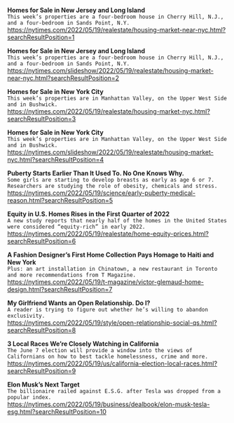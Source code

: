 **Homes for Sale in New Jersey and Long Island**\
`This week’s properties are a four-bedroom house in Cherry Hill, N.J., and a four-bedroom in Sands Point, N.Y.`\
https://nytimes.com/2022/05/19/realestate/housing-market-near-nyc.html?searchResultPosition=1

**Homes for Sale in New Jersey and Long Island**\
`This week’s properties are a four-bedroom house in Cherry Hill, N.J., and a four-bedroom in Sands Point, N.Y.`\
https://nytimes.com/slideshow/2022/05/19/realestate/housing-market-near-nyc.html?searchResultPosition=2

**Homes for Sale in New York City**\
`This week’s properties are in Manhattan Valley, on the Upper West Side and in Bushwick.`\
https://nytimes.com/2022/05/19/realestate/housing-market-nyc.html?searchResultPosition=3

**Homes for Sale in New York City**\
`This week’s properties are in Manhattan Valley, on the Upper West Side and in Bushwick.`\
https://nytimes.com/slideshow/2022/05/19/realestate/housing-market-nyc.html?searchResultPosition=4

**Puberty Starts Earlier Than It Used To. No One Knows Why.**\
`Some girls are starting to develop breasts as early as age 6 or 7. Researchers are studying the role of obesity, chemicals and stress.`\
https://nytimes.com/2022/05/19/science/early-puberty-medical-reason.html?searchResultPosition=5

**Equity in U.S. Homes Rises in the First Quarter of 2022**\
`A new study reports that nearly half of the homes in the United States were considered “equity-rich” in early 2022.`\
https://nytimes.com/2022/05/19/realestate/home-equity-prices.html?searchResultPosition=6

**A Fashion Designer’s First Home Collection Pays Homage to Haiti and New York**\
`Plus: an art installation in Chinatown, a new restaurant in Toronto and more recommendations from T Magazine.`\
https://nytimes.com/2022/05/19/t-magazine/victor-glemaud-home-design.html?searchResultPosition=7

**My Girlfriend Wants an Open Relationship. Do I?**\
`A reader is trying to figure out whether he’s willing to abandon exclusivity.`\
https://nytimes.com/2022/05/19/style/open-relationship-social-qs.html?searchResultPosition=8

**3 Local Races We’re Closely Watching in California**\
`The June 7 election will provide a window into the views of Californians on how to best tackle homelessness, crime and more.`\
https://nytimes.com/2022/05/19/us/california-election-local-races.html?searchResultPosition=9

**Elon Musk’s Next Target**\
`The billionaire railed against E.S.G. after Tesla was dropped from a popular index.`\
https://nytimes.com/2022/05/19/business/dealbook/elon-musk-tesla-esg.html?searchResultPosition=10

